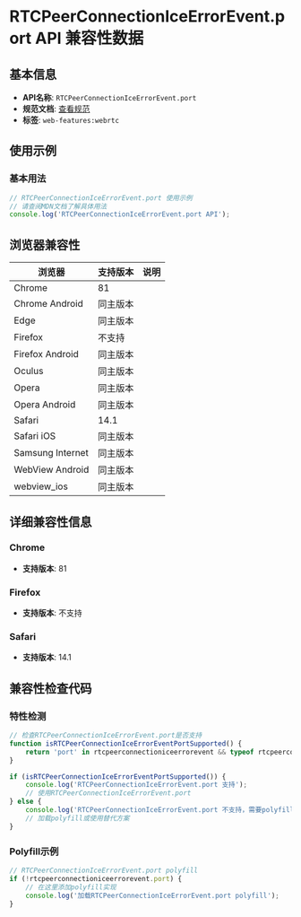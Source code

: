 # RTCPeerConnectionIceErrorEvent.port API 兼容性数据

## 基本信息

- **API名称**: `RTCPeerConnectionIceErrorEvent.port`
- **规范文档**: [查看规范](https://w3c.github.io/webrtc-pc/#dom-rtcpeerconnectioniceerrorevent-port)
- **标签**: `web-features:webrtc`

## 使用示例

### 基本用法

```javascript
// RTCPeerConnectionIceErrorEvent.port 使用示例
// 请查阅MDN文档了解具体用法
console.log('RTCPeerConnectionIceErrorEvent.port API');
```

## 浏览器兼容性

| 浏览器 | 支持版本 | 说明 |
|--------|----------|------|
| Chrome | 81 |  |
| Chrome Android | 同主版本 |  |
| Edge | 同主版本 |  |
| Firefox | 不支持 |  |
| Firefox Android | 同主版本 |  |
| Oculus | 同主版本 |  |
| Opera | 同主版本 |  |
| Opera Android | 同主版本 |  |
| Safari | 14.1 |  |
| Safari iOS | 同主版本 |  |
| Samsung Internet | 同主版本 |  |
| WebView Android | 同主版本 |  |
| webview_ios | 同主版本 |  |

## 详细兼容性信息

### Chrome

- **支持版本**: 81

### Firefox

- **支持版本**: 不支持

### Safari

- **支持版本**: 14.1

## 兼容性检查代码

### 特性检测

```javascript
// 检查RTCPeerConnectionIceErrorEvent.port是否支持
function isRTCPeerConnectionIceErrorEventPortSupported() {
    return 'port' in rtcpeerconnectioniceerrorevent && typeof rtcpeerconnectioniceerrorevent.port === 'function';
}

if (isRTCPeerConnectionIceErrorEventPortSupported()) {
    console.log('RTCPeerConnectionIceErrorEvent.port 支持');
    // 使用RTCPeerConnectionIceErrorEvent.port
} else {
    console.log('RTCPeerConnectionIceErrorEvent.port 不支持，需要polyfill');
    // 加载polyfill或使用替代方案
}
```

### Polyfill示例

```javascript
// RTCPeerConnectionIceErrorEvent.port polyfill
if (!rtcpeerconnectioniceerrorevent.port) {
    // 在这里添加polyfill实现
    console.log('加载RTCPeerConnectionIceErrorEvent.port polyfill');
}
```


